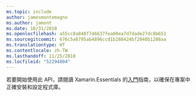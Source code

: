```yaml
---
ms.topic: include
author: jamesmontemagno
ms.author: jamont
ms.date: 10/31/2018
ms.openlocfilehash: a55cc8a848f746637fea00ea7d7dade27dc8b651
ms.sourcegitcommit: 676c5a6795ab4896ccd1b288424bf2040b1208aa
ms.translationtype: HT
ms.contentlocale: zh-TW
ms.lasthandoff: 11/25/2018
ms.locfileid: "52294804"
---
```

若要開始使用此 API，請閱讀 Xamarin.Essentials 的[入門](~/essentials/get-started.md)指南，以確保在專案中正確安裝和設定程式庫。
